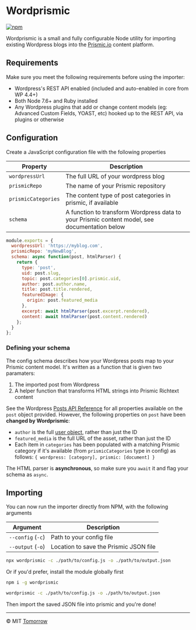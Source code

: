 # Wordprismic

[![npm](https://img.shields.io/npm/v/wordprismic.svg)](https://npmjs.com/package/wordprismic)

Wordprismic is a small and fully configurable Node utility for importing existing Wordpress blogs into the [Prismic.io](https://prismic.io) content platform.


## Requirements

Make sure you meet the following requirements before using the importer:

- Wordpress's REST API enabled (included and auto-enabled in core from WP 4.4+)
- Both Node 7.6+ and Ruby installed
- Any Wordpress plugins that add or change content models (eg: Advanced Custom Fields, YOAST, etc) hooked up to the REST API, via plugins or otherwise

## Configuration

Create a JavaScript configuration file with the following properties

Property            | Description
--------------------|----------------------------------------------------------------------------------------------
`wordpressUrl`      | The full URL of your wordpress blog
`prismicRepo`       | The name of your Prismic repository
`prismicCategories` | The content type of post categories in prismic, if available
`schema`            | A function to transform Wordpress data to your Prismic content model, see documentation below

```js
module.exports = {
  wordpressUrl: 'https://myblog.com',
  prismicRepo: 'myNewBlog',
  schema: async function(post, htmlParser) {
    return {
      type: 'post',
      uid: post.slug,
      topic: post.categories[0].prismic.uid,
      author: post.author.name,
      title: post.title.rendered,
      featuredImage: {
        origin: post.featured_media
      },
      excerpt: await htmlParser(post.excerpt.rendered),
      content: await htmlParser(post.content.rendered)
    };
  }
};
```

### Defining your schema

The config schema describes how your Wordpress posts map to your Prismic content model. It's written as a function that is given two paramaters:
  1. The imported post from Wordpress
  2. A helper function that transforms HTML strings into Prismic Richtext content

See the Wordpress [Posts API Reference](https://developer.wordpress.org/rest-api/reference/posts/#schema) for all properties available on the `post` object provided. However, the following properties on `post` have been **changed by Wordprismic**:
- `author` is the full [user object](https://developer.wordpress.org/rest-api/reference/users/#schema), rather than just the ID
- `featured_media` is the full URL of the asset, rather than just the ID
- Each item in `categories` has been populated with a matching Prismic category if it's available (from `prismicCategories` type in config) as follows: `{ wordpress: [category], prismic: [document] }`

The HTML parser is **asynchronous**, so make sure you `await` it and flag your schema as `async`.

## Importing

You can now run the importer directly from NPM, with the following arguments

Argument          | Description
------------------|---------------------------------------
`--config` (`-c`) | Path to your config file
`--output` (`-o`) | Location to save the Prismic JSON file

```sh
npx wordprismic -c ./path/to/config.js -o ./path/to/output.json
```

Or if you'd prefer, install the module globally first

```sh
npm i -g wordprismic

wordprismic -c ./path/to/config.js -o ./path/to/output.json
```

Then import the saved JSON file into prismic and you're done!

---

© MIT [Tomorrow](https://www.tomorrowstudio.co)